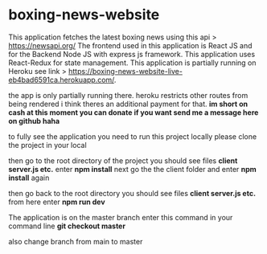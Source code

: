 # boxing-news-website

This application fetches the latest boxing news using this api > https://newsapi.org/
The frontend used in this application is React JS and for the Backend Node JS with express js framework. This application uses React-Redux for state management. This application is partially running on Heroku see link > https://boxing-news-website-live-eb4bad6591ca.herokuapp.com/.

the app is only partially running there. heroku restricts other routes from being rendered i think theres an additional payment for that. **im short on cash at this moment you can donate if you want send me a message here on github haha**

to fully see the application you need to run this project locally please clone the project in your local

then go to the root directory of the project you should see files
**client
server.js etc.**
enter
**npm install**
next go the the client folder
and enter
**npm install**
again

then go back to the root directory
you should see files
**client
server.js etc.**
from here enter
**npm run dev**


The application is on the master branch 
enter this command in your command line
**git checkout master**

also change branch from main to master
